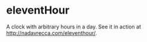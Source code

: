 # eleventHour
A clock with arbitrary hours in a day. See it in action at http://nadavrecca.com/eleventhour/.
